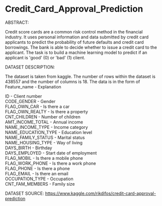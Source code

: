 # Credit_Card_Approval_Prediction

ABSTRACT:

Credit score cards are a common risk control method in the financial industry. It uses personal information and data submitted by credit card applicants to predict the probability of future defaults and credit card borrowings. The bank is able to decide whether to issue a credit card to the applicant. The task is to build a machine learning model to predict if an applicant is 'good' (0) or 'bad' (1) client.

DATASET DESCRIPTION:

The dataset is taken from kaggle. The number of rows within the dataset is 438557 and the number of columns is 18.
The data is in the form of Feature_name - Explanation    

ID - Client number  
CODE_GENDER - Gender  
FLAG_OWN_CAR - Is there a car  
FLAG_OWN_REALTY - Is there a property  
CNT_CHILDREN - Number of children  
AMT_INCOME_TOTAL - Annual income  
NAME_INCOME_TYPE - Income category  
NAME_EDUCATION_TYPE - Education level  
NAME_FAMILY_STATUS - Marital status  
NAME_HOUSING_TYPE - Way of living  
DAYS_BIRTH - Birthday  
DAYS_EMPLOYED - Start date of employment  
FLAG_MOBIL - Is there a mobile phone  
FLAG_WORK_PHONE - Is there a work phone  
FLAG_PHONE - Is there a phone  
FLAG_EMAIL - Is there an email  
OCCUPATION_TYPE - Occupation  
CNT_FAM_MEMBERS - Family size  

DATASET SOURCE: https://www.kaggle.com/rikdifos/credit-card-approval-prediction
